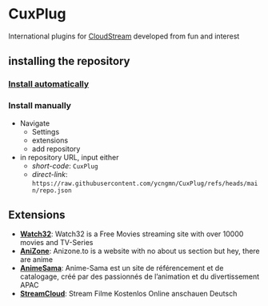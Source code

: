 # CuxPlug
International plugins for [CloudStream](https://cloudstream.on.fleek.co) developed from fun and interest
## installing the repository
### [Install automatically](https://self-similarity.github.io/http-protocol-redirector?r=cloudstreamrepo://raw.githubusercontent.com/ycngmn/CuxPlug/refs/heads/main/repo.json)
### Install manually
- Navigate
  - Settings
  - extensions
  - add repository
- in repository URL, input either
    - *short-code*: `CuxPlug`
    - *direct-link*: `https://raw.githubusercontent.com/ycngmn/CuxPlug/refs/heads/main/repo.json`
## Extensions
- [**Watch32**](https://watch32.sx): Watch32 is a Free Movies streaming site with over 10000 movies and TV-Series
- [**AniZone**](https://anizone.to): Anizone.to is a website with no about us section but hey, there are anime
- [**AnimeSama**](https://anime-sama.fr): Anime-Sama est un site de référencement et de catalogage, créé par des passionnés de l’animation et du divertissement APAC
- [**StreamCloud**](https://streamcloud.my): Stream Filme Kostenlos Online anschauen Deutsch
